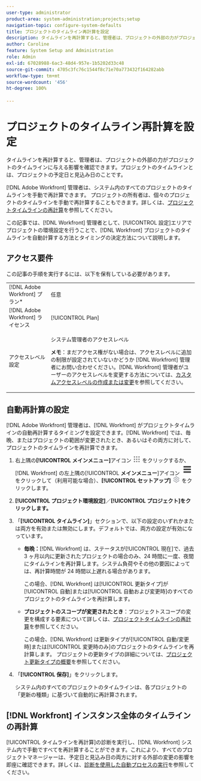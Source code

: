 ```yaml
---
user-type: administrator
product-area: system-administration;projects;setup
navigation-topic: configure-system-defaults
title: プロジェクトのタイムライン再計算を設定
description: タイムラインを再計算すると、管理者は、プロジェクトの外部の力がプロジェクトのタイムラインに与える影響を確認できます。プロジェクトのタイムラインとは、プロジェクトの予定日と見込み日のことです。
author: Caroline
feature: System Setup and Administration
role: Admin
exl-id: 67028988-6ac3-48d4-957e-1b5202d33c48
source-git-commit: 4705c3fc76c1544f8c71e70a773432f164282abb
workflow-type: tm+mt
source-wordcount: '456'
ht-degree: 100%

---
```


# プロジェクトのタイムライン再計算を設定

タイムラインを再計算すると、管理者は、プロジェクトの外部の力がプロジェクトのタイムラインに与える影響を確認できます。プロジェクトのタイムラインとは、プロジェクトの予定日と見込み日のことです。

[!DNL Adobe Workfront] 管理者は、システム内のすべてのプロジェクトのタイムラインを手動で再計算できます。 プロジェクトの所有者は、個々のプロジェクトのタイムラインを手動で再計算することもできます。詳しくは、[プロジェクトタイムラインの再計算](../../../manage-work/projects/manage-projects/recalculate-project-timeline.md)を参照してください。

この記事では、[!DNL Workfront] 管理者として、[!UICONTROL 設定]エリアでプロジェクトの環境設定を行うことで、[!DNL Workfront] プロジェクトのタイムラインを自動計算する方法とタイミングの決定方法について説明します。

## アクセス要件

この記事の手順を実行するには、以下を保有している必要があります。

<table style="table-layout:auto"> 
 <col> 
 <col> 
 <tbody> 
  <tr> 
   <td role="rowheader">[!DNL Adobe Workfront] プラン*</td> 
   <td>任意</td> 
  </tr> 
  <tr> 
   <td role="rowheader">[!DNL Adobe Workfront] ライセンス</td> 
   <td>[!UICONTROL Plan]</td> 
  </tr> 
  <tr> 
   <td role="rowheader">アクセスレベル設定</td> 
   <td> <p>システム管理者のアクセスレベル</p> <p><b>メモ</b>：まだアクセス権がない場合は、アクセスレベルに追加の制限が設定されていないかどうか [!DNL Workfront] 管理者にお問い合わせください。[!DNL Workfront] 管理者がユーザーのアクセスレベルを変更する方法については、<a href="../../../administration-and-setup/add-users/configure-and-grant-access/create-modify-access-levels.md" class="MCXref xref">カスタムアクセスレベルの作成または変更</a>を参照してください。</p> </td> 
  </tr> 
 </tbody> 
</table>

## 自動再計算の設定

[!DNL Adobe Workfront] 管理者は、[!DNL Workfront] がプロジェクトタイムラインの自動再計算するタイミングを設定できます。[!DNL Workfront] では、毎晩、またはプロジェクトの範囲が変更されたとき、あるいはその両方に対して、プロジェクトのタイムラインを再計算できます。

1. 右上隅の&#x200B;**[!UICONTROL メインメニュー]**&#x200B;アイコン ![](assets/main-menu-icon.png) をクリックするか、[!DNL Workfront] の左上隅の&#x200B;[!UICONTROL **メインメニュー**]&#x200B;アイコン ![](assets/lines-main-menu.png) をクリックして（利用可能な場合）、**[!UICONTROL セットアップ]** ![](assets/gear-icon-settings.png) をクリックします。

1. **[!UICONTROL プロジェクト環境設定]**／**[!UICONTROL プロジェクト]をクリックします。**

1. 「**[!UICONTROL タイムライン]**」セクションで、以下の設定のいずれかまたは両方を有効または無効にします。デフォルトでは、両方の設定が有効になっています。

   * **毎晩：**[!DNL Workfront&#x200B;&#x200B;&#x200B;] は、ステータスが[!UICONTROL 現在]で、過去 3 ヶ月以内に更新されたプロジェクトの場合のみ、24 時間に一度、夜間にタイムラインを再計算します。システム負荷やその他の要因によっては、再計算時間が 24 時間以上遅れる場合があります。

     この場合、[!DNL Workfront] は[!UICONTROL 更新タイプ]が[!UICONTROL 自動]または[!UICONTROL 自動および変更時]のすべてのプロジェクトのタイムラインを再計算します。

   * **プロジェクトのスコープが変更されたとき**：プロジェクトスコープの変更を構成する要素について詳しくは、[プロジェクトタイムラインの再計算](../../../manage-work/projects/manage-projects/recalculate-project-timeline.md)を参照してください。

     この場合、[!DNL Workfront] は更新タイプが[!UICONTROL 自動/変更時]または[!UICONTROL 変更時のみ]のプロジェクトのタイムラインを再計算します。
プロジェクトの更新タイプの詳細については、[プロジェクト更新タイプの概要](../../../manage-work/projects/planning-a-project/project-update-type-overview.md)を参照してください。

1. 「**[!UICONTROL 保存]**」をクリックします。

   システム内のすべてのプロジェクトのタイムラインは、各プロジェクトの「更新の種類」に基づいて自動的に再計算されます。

## [!DNL Workfront] インスタンス全体のタイムラインの再計算

[!UICONTROL タイムラインを再計算]の診断を実行し、[!DNL Workfront] システム内で手動ですべてを再計算することができます。これにより、すべてのプロジェクトマネージャーは、予定日と見込み日の両方に対する外部の変更の影響を即座に確認できます。詳しくは、[診断を使用した自動プロセスの実行](../../../administration-and-setup/manage-workfront/run-diagnostics/use-diagnostics-to-trigger-automated-processes.md)を参照してください。
